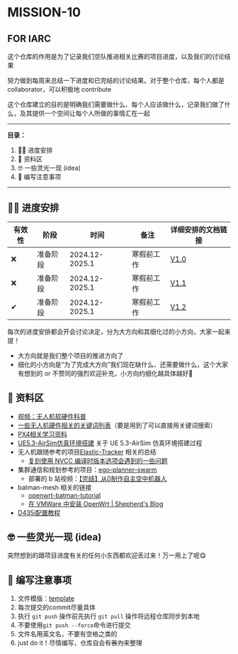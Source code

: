 # MISSION-10   
FOR IARC
---

这个仓库的作用是为了记录我们空队推进相关比赛的项目进度，以及我们的讨论结果


努力做到每周来总结一下进度和已完结的讨论结果。对于整个仓库，每个人都是 collaborator，可以积极地 contribute

这个仓库建立的目的是明确我们需要做什么、每个人应该做什么，记录我们做了什么，及其提供一个空间让每个人所做的事情汇在一起

---
**目录：**
1. ✌🏻 进度安排
2. 🤫 资料区
3. 🤓 一些灵光一现 (idea)
4. 💖 编写注意事项

---

## ✌🏻 进度安排

| 有效性 | 阶段   | 时间             | 备注    | 详细安排的文档链接                  |
| --- | ---- | -------------- | ----- | -------------------------- |
| ❌   | 准备阶段 | 2024.12-2025.1 | 寒假前工作 | [V1.0](./schedule/V1.0.md) |
| ❌   | 准备阶段 | 2024.12-2025.1 | 寒假前工作 | [V1.1](./schedule/V1.1.md) |
| ✔   | 准备阶段 | 2024.12-2025.1 | 寒假前工作 | [V1.2](./schedule/V1.2.md) |

每次的进度安排都会开会讨论决定，分为大方向和其细化过的小方向，大家一起来提！
- 大方向就是我们整个项目的推进方向了
- 细化的小方向是“为了完成大方向”我们现在缺什么、还需要做什么，这个大家有想到的 or 不赞同的强烈欢迎补充，小方向约细化越具体越好🧐

## 🤫 资料区

- [视频：无人机软硬件科普](https://www.bilibili.com/video/BV1Jq4y1T7QD?spm_id_from=333.788.videopod.episodes&vd_source=9c85d181a345808c304a6fa2780bb4da&p=2)
- [一些无人机硬件相关的关键词列表](./document/UAV-concepts/UAV-concepts.md)（要是用到了可以直接用关键词搜索）
- [PX4相关学习资料](document/ROS-summary/PX4-ROS-LEARNING.md) 
- [UE5.3-AirSim仿真环境搭建](./document/simulation-environment/UE5.3-AirSim-Environment.md)  关于 UE 5.3-AirSim 仿真环境搭建过程
- 无人机跟随参考的项目[Elastic-Tracker](https://github.com/ZJU-FAST-Lab/Elastic-Tracker) 相关的总结
	- [复刻使用 NVCC 编译时版本选项会遇到的一些问题](./document/GPU-Setup/CUDA-Toolkit-NVCC-options.md)
- 集群通信和规划参考的项目：[ego-planner-swarm](https://github.com/ZJU-FAST-Lab/ego-planner-swarm) 
	- 部署的 b 站视频：[【完结】从0制作自主空中机器人](https://www.bilibili.com/video/BV1WZ4y167me?spm_id_from=333.788.videopod.episodes&vd_source=9c85d181a345808c304a6fa2780bb4da)
- batman-mesh 相关的链接
	- [openwrt-batman-tutorial](https://github.com/benkay86/openwrt-batman-tutorial)
	- [在 VMWare 中安装 OpenWrt | Shepherd's Blog](https://shepherd-xie.github.io/2024/09/26/deploy-openwrt-on-vmware/)
- [D435i配置教程](./document/D435i-tutorial/D435i-tutorial.md)


## 🤓 一些灵光一现 (idea)

突然想到的跟项目进度有关的任何小东西都欢迎丢过来！万一用上了呢😋

## 💖 编写注意事项

1. 文件模版：[template](./templage.md)
1. 每次提交的commit尽量具体
2. 执行 `git push` 操作前先执行 `git pull` 操作将远程仓库同步到本地
3. 不要使用`git push --force`命令进行提交
2. 文件名用英文名，不要有空格之类的
3. just do it！尽情编写，仓库自会有~~苦力~~来整理

